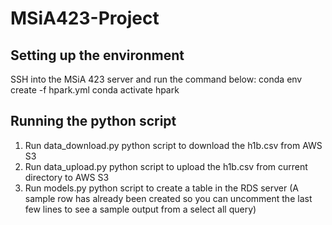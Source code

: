 # MSiA423-Project

## Setting up the environment

SSH into the MSiA 423 server and run the command below:
conda env create -f hpark.yml
conda activate hpark

## Running the python script

1) Run data_download.py python script to download the h1b.csv from AWS S3
2) Run data_upload.py python script to upload the h1b.csv from current directory to AWS S3
3) Run models.py python script to create a table in the RDS server
    (A sample row has already been created so you can uncomment the last few lines to see a sample output from a select all query)
